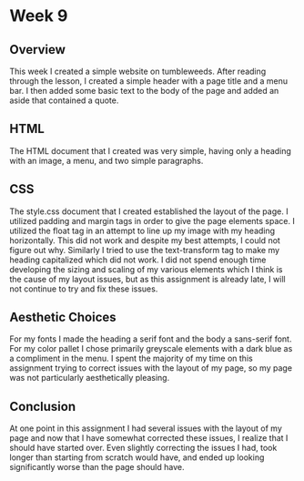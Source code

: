 # Week 9
## Overview
This week I created a simple website on tumbleweeds.  After reading through the lesson, I created a simple header with a page title and a menu bar.  I then added some basic text to the body of the page and added an aside that contained a quote.

## HTML
The HTML document that I created was very simple, having only a heading with an image, a menu, and two simple paragraphs.

## CSS
The style.css document that I created established the layout of the page.  I utilized padding and margin tags in order to give the page elements space.  I utilized the float tag in an attempt to line up my image with my heading horizontally.  This did not work and despite my best attempts, I could not figure out why.  Similarly I tried to use the text-transform tag to make my heading capitalized which did not work.  I did not spend enough time developing the sizing and scaling of my various elements which I think is the cause of my layout issues, but as this assignment is already late, I will not continue to try and fix these issues.

## Aesthetic Choices
For my fonts I made the heading a serif font and the body a sans-serif font.  For my color pallet I chose primarily greyscale elements with a dark blue as a compliment in the menu.  I spent the majority of my time on this assignment trying to correct issues with the layout of my page, so my page was not particularly aesthetically pleasing.

## Conclusion
At one point in this assignment I had several issues with the layout of my page and now that I have somewhat corrected these issues, I realize that I should have started over.  Even slightly correcting the issues I had, took longer than starting from scratch would have, and ended up looking significantly worse than the page should have.
